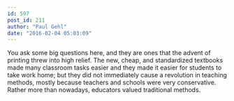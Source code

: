 ```yaml
---
id: 597
post_id: 211
author: "Paul Gehl"
date: "2016-02-04 05:03:09"
---
```

You ask some big questions here, and they are ones that the advent of printing threw into high relief. The new, cheap, and standardized textbooks made many classroom tasks easier and they made it easier for students to take work home; but they did not immediately cause a revolution in teaching methods, mostly because teachers and schools were very conservative. Rather more than nowadays, educators valued traditional methods.
